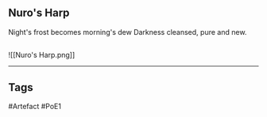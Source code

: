 ## Nuro's Harp
Night's frost becomes morning's dew
Darkness cleansed, pure and new.
##
![[Nuro's Harp.png]]

---
## Tags
#Artefact
#PoE1